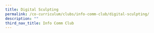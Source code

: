 ```yaml
---
title: Digital Sculpting
permalink: /co-curriculum/clubs/info-comm-club/digital-sculpting/
description: ""
third_nav_title: Info Comm Club
---
```

